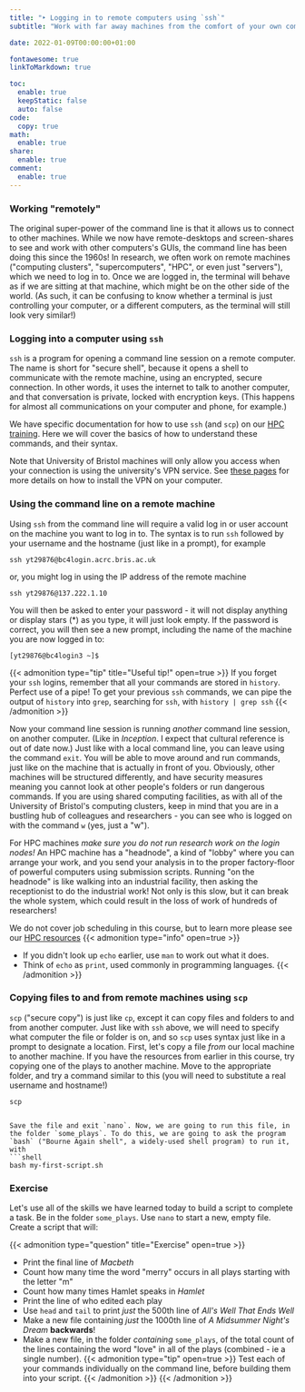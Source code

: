 ```yaml
---
title: "‣ Logging in to remote computers using `ssh`"
subtitle: "Work with far away machines from the comfort of your own computer!"

date: 2022-01-09T00:00:00+01:00

fontawesome: true
linkToMarkdown: true

toc:
  enable: true
  keepStatic: false
  auto: false
code:
  copy: true
math:
  enable: true
share:
  enable: true
comment:
  enable: true
---
```


### Working "remotely"

The original super-power of the command line is that it allows us to connect to other machines. While we now have remote-desktops and screen-shares to see and work with other computers's GUIs, the command line has been doing this since the 1960s! In research, we often work on remote machines ("computing clusters", "supercomputers", "HPC", or even just "servers"), which we need to log in to. Once we are logged in, the terminal will behave as if we are sitting at that machine, which might be on the other side of the world. (As such, it can be confusing to know whether a terminal is just controlling your computer, or a different computers, as the terminal will still look very similar!)

### Logging into a computer using `ssh`

`ssh` is a program for opening a command line session on a remote computer. The name is short for "secure shell", because it opens a shell to communicate with the remote machine, using an encrypted, secure connection. In other words, it uses the internet to talk to another computer, and that conversation is private, locked with encryption keys. (This happens for almost all communications on your computer and phone, for example.)

We have specific documentation for how to use `ssh` (and `scp`) on our [HPC training](https://www.acrc.bris.ac.uk/protected/hpc-docs/training/intro-to-hpc-slurm/logging_on.html). Here we will cover the basics of how to understand these commands, and their syntax.

Note that University of Bristol machines will only allow you access when your connection is using the university's VPN service. See [these pages](https://uob.sharepoint.com/sites/itservices/SitePages/vpn.aspx) for more details on how to install the VPN on your computer.

### Using the command line on a remote machine

Using `ssh` from the command line will require a valid log in or user account on the machine you want to log in to. The syntax is to run `ssh` followed by your username and the hostname (just like in a prompt), for example
```shell
ssh yt29876@bc4login.acrc.bris.ac.uk
```
or, you might log in using the IP address of the remote machine
```shell
ssh yt29876@137.222.1.10
```
You will then be asked to enter your password - it will not display anything or display stars (\*) as you type, it will just look empty. If the password is correct, you will then see a new prompt, including the name of the machine you are now logged in to:
```
[yt29876@bc4login3 ~]$
```
{{< admonition type="tip" title="Useful tip!" open=true >}}
If you forget your `ssh` logins, remember that all your commands are stored in `history`. Perfect use of a pipe! To get your previous `ssh` commands, we can pipe the output of `history` into `grep`, searching for `ssh`, with
`history | grep ssh`
{{< /admonition >}}

Now your command line session is running *another* command line session, on another computer. (Like in *Inception*. I expect that cultural reference is out of date now.) Just like with a local command line, you can leave using the command `exit`. You will be able to move around and run commands, just like on the machine that is actually in front of you. Obviously, other machines will be structured differently, and have security measures meaning you cannot look at other people's folders or run dangerous commands. If you are using shared computing facilities, as with all of the University of Bristol's computing clusters, keep in mind that you are in a bustling hub of colleagues and researchers - you can see who is logged on with the command `w` (yes, just a "w").

For HPC machines *make sure you do not run research work on the login nodes!* An HPC machine has a "headnode", a kind of "lobby" where you can arrange your work, and you send your analysis in to the proper factory-floor of powerful computers using submission scripts. Running "on the headnode" is like walking into an industrial facility, then asking the receptionist to do the industrial work! Not only is this slow, but it can break the whole system, which could result in the loss of work of hundreds of researchers!

We do not cover job scheduling in this course, but to learn more please see our [HPC resources](https://www.acrc.bris.ac.uk/protected/hpc-docs/introduction/index.html)
{{< admonition type="info" open=true >}}
- If you didn't look up `echo` earlier, use `man` to work out what it does.
- Think of `echo` as `print`, used commonly in programming languages.
{{< /admonition >}}

### Copying files to and from remote machines using `scp`

`scp` ("secure copy") is just like `cp`, except it can copy files and folders to and from another computer. Just like with `ssh` above, we will need to specify what computer the file or folder is on, and so `scp` uses syntax just like in a prompt to designate a location. First, let's copy a file *from* our local machine to another machine. If you have the resources from earlier in this course, try copying one of the plays to another machine. Move to the appropriate folder, and try a command similar to this (you will need to substitute a real username and hostname!)
```shell
scp 


Save the file and exit `nano`. Now, we are going to run this file, in the folder `some_plays`. To do this, we are going to ask the program `bash` ("Bourne Again shell", a widely-used shell program) to run it, with
```shell
bash my-first-script.sh
```

### Exercise
Let's use all of the skills we have learned today to build a script to complete a task. Be in the folder `some_plays`. Use `nano` to start a new, empty file. Create a script that will:

{{< admonition type="question" title="Exercise" open=true >}}
- Print the final line of _Macbeth_
- Count how many time the word "merry" occurs in all plays starting with the letter "m"
- Count how many times Hamlet speaks in _Hamlet_
- Print the line of who edited each play
- Use `head` and `tail` to print _just_ the 500th line of _All's Well That Ends Well_
- Make a new file containing _just_ the 1000th line of _A Midsummer Night's Dream_ **backwards**!
- Make a new file, in the folder _containing_ `some_plays`, of the total count of the lines containing the word "love" in all of the plays (combined - ie a single number).
{{< admonition type="tip" open=true >}}
Test each of your commands individually on the command line, before building them into your script.
{{< /admonition >}}
{{< /admonition >}}
